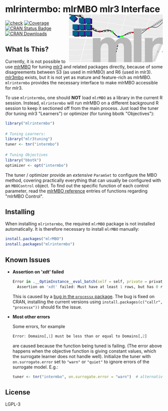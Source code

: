 # mlrintermbo: mlrMBO mlr3 Interface <img src="todo-files/mlrintermbo.png" width="300" align="right" />

[![check](https://github.com/mb706/mlrintermbo/actions/workflows/check.yml/badge.svg)](https://github.com/mb706/mlrintermbo/actions/workflows/check.yml)
[![Coverage](https://codecov.io/github/mb706/mlrintermbo/branch/master/graphs/badge.svg)](https://codecov.io/github/mb706/mlrintermbo)
[![CRAN Status Badge](https://www.r-pkg.org/badges/version/mlrintermbo)](https://CRAN.R-project.org/package=mlrintermbo)
[![CRAN Downloads](https://cranlogs.r-pkg.org/badges/mlrintermbo)](https://CRAN.R-project.org/package=mlrintermbo)

## What Is This?

Currently, it is not possible to use [mlrMBO](https://github.com/mlr-org/mlrMBO) for tuning [mlr3](https://github.com/mlr-org/mlr3) and related packages directly, because of some disagreements between S3 (as used in mlrMBO) and R6 (used in mlr3). [mlr3mbo](https://github.com/mlr-org/mlr3mbo/) exists, but it is not yet as mature and feature-rich as mlrMBO. `mlrintermbo` provides the necessary interface to make mlrMBO accessible for mlr3.

To use `mlrintermbo`, one should **NOT** load `mlrMBO` as a library in the current R session. Instead, `mlrintermbo` will run mlrMBO on a different background R session to keep it sectioned off from the main process. Just load the tuner (for tuning mlr3 "Learners") or optimizer (for tuning bbotk "Objectives"):

```r
library("mlrintermbo")

# Tuning Learners:
library("mlr3tuning")
tuner <- tnr("intermbo")

# Tuning Objectives
library("bbotk")
optimizer <- opt("intermbo")
```

The tuner / optimizer provide an *extensive* `ParamSet` to configure the MBO method, covering practically everything that can usually be configured with an `MBOControl` object. To find out the specific function of each control parameter, read the [mlrMBO reference](https://mlrmbo.mlr-org.com/reference/index.html) entries of functions regarding "mlrMBO Control".

## Installing

When installing `mlrintermbo`, the required `mlrMBO` package is not installed automatically. It is therefore necessary to install `mlrMBO` manually:

```r
install.packages("mlrMBO")
install.packages("mlrintermbo")
```

## Known Issues
* **Assertion on 'xdt' failed**
    ```r
    Error in .__OptimInstance__eval_batch(self = self, private = private,  : 
      Assertion on 'xdt' failed: Must have at least 1 rows, but has 0 rows.
    ```
    
    This is caused by a [bug in the `processx` package](https://github.com/r-lib/callr/issues/184). The bug is fixed on CRAN, installing the current versions using `install.packages(c("callr", "processx"))` should fix the issue.
* **Most other errors**

   Some errors, for example
   
    ```r
    Error: Domains[,1] must be less than or equal to Domains[,2]
    ```
    
    are caused because the function being tuned is failing. (The error above happens when the objective function is giving constant values, which the surrogate learner does not handle well). Initialize the tuner with 
`on.surrogate.error` set to `"warn"` or `"quiet"` to ignore errors of the surrogate model. E.g.:

    ```r
    tuner <- tnr("intermbo", on.surrogate.error = "warn")  # alternatively "quiet"
    ```

## License

LGPL-3

